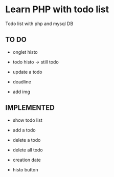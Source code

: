 # Learn PHP with todo list

Todo list with php and mysql DB

## TO DO

- onglet histo

- todo histo -> still todo

- update a todo

- deadline

- add img

## IMPLEMENTED

- show todo list
  
- add a todo

- delete a todo

- delete all todo

- creation date

- histo button
